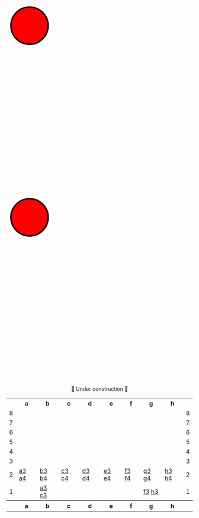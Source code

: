 <svg viewBox="0 0 400 400" xmlns="http://www.w3.org/2000/svg"><circle cx="50" cy="50" r="40" stroke="black" stroke-width="3" fill="red" /></svg>

<div align="center">
  
  <svg viewBox="0 0 400 400" xmlns="http://www.w3.org/2000/svg"><circle cx="50" cy="50" r="40" stroke="black" stroke-width="3" fill="red" /></svg>
  
  🚧 Under construction 🚧
  <table>
    <tr>
      <th></th>
      <th>a</th>
      <th>b</th>
      <th>c</th>
      <th>d</th>
      <th>e</th>
      <th>f</th>
      <th>g</th>
      <th>h</th>
      <th></th>
    </tr>
    <tr>
      <td>8</td>
      <td></td>
      <td></td>
      <td></td>
      <td></td>
      <td></td>
      <td></td>
      <td></td>
      <td></td>
      <td>8</td>
    </tr>
    <tr>
      <td>7</td>
      <td></td>
      <td></td>
      <td></td>
      <td></td>
      <td></td>
      <td></td>
      <td></td>
      <td></td>
      <td>7</td>
    </tr>
    <tr>
      <td>6</td>
      <td></td>
      <td></td>
      <td></td>
      <td></td>
      <td></td>
      <td></td>
      <td></td>
      <td></td>
      <td>6</td>
    </tr>
    <tr>
      <td>5</td>
      <td></td>
      <td></td>
      <td></td>
      <td></td>
      <td></td>
      <td></td>
      <td></td>
      <td></td>
      <td>5</td>
    </tr>
    <tr>
      <td>4</td>
      <td></td>
      <td></td>
      <td></td>
      <td></td>
      <td></td>
      <td></td>
      <td></td>
      <td></td>
      <td>4</td>
    </tr>
    <tr>
      <td>3</td>
      <td></td>
      <td></td>
      <td></td>
      <td></td>
      <td></td>
      <td></td>
      <td></td>
      <td></td>
      <td>3</td>
    </tr>
    <tr>
      <td>2</td>
      <td><a href="#">a3</a> <a href="#">a4</a></td>
      <td><a href="#">b3</a> <a href="#">b4</a></td>
      <td><a href="#">c3</a> <a href="#">c4</a></td>
      <td><a href="#">d3</a> <a href="#">d4</a></td>
      <td><a href="#">e3</a> <a href="#">e4</a></td>
      <td><a href="#">f3</a> <a href="#">f4</a></td>
      <td><a href="#">g3</a> <a href="#">g4</a></td>
      <td><a href="#">h3</a> <a href="#">h4</a></td>
      <td>2</td>
    </tr>
    <tr>
      <td>1</td>
      <td></td>
      <td><a href="#">a3</a> <a href="#">c3</a></td>
      <td></td>
      <td></td>
      <td></td>
      <td></td>
      <td><a href="#">f3</a> <a href="#">h3</a></td>
      <td></td>
      <td>1</td>
    </tr>
    <tr>
      <th></th>
      <th>a</th>
      <th>b</th>
      <th>c</th>
      <th>d</th>
      <th>e</th>
      <th>f</th>
      <th>g</th>
      <th>h</th>
      <th></th>
    </tr>
  </table>
</div>

